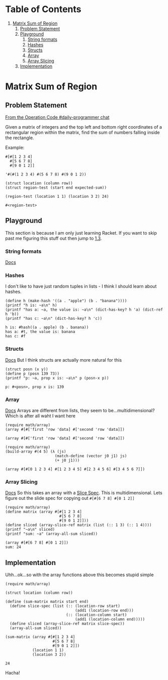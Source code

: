 
# Table of Contents

1.  [Matrix Sum of Region](#org964559a)
    1.  [Problem Statement](#org7aaa625)
    2.  [Playground](#orgcfd2369)
        1.  [String formats](#orge6f3364)
        2.  [Hashes](#org8dbd841)
        3.  [Structs](#orgbd898ab)
        4.  [Array](#org1e6f827)
        5.  [Array Slicing](#orgcc4adcb)
    3.  [Implementation](#org4406919)



<a id="org964559a"></a>

# Matrix Sum of Region


<a id="org7aaa625"></a>

## Problem Statement

[From the Operation Code #daily-programmer chat](https://operation-code.slack.com/archives/C7JMZ5LAV/p1574682267172200)

Given a matrix of integers and the top left and bottom right coordinates of a rectangular region within the matrix, find the sum of numbers falling inside the rectangle.

Example:

    #[#[1 2 3 4]
      #[5 6 7 8]
      #[9 0 1 2]]

    '#(#(1 2 3 4) #(5 6 7 8) #(9 0 1 2))

    (struct location (column row))
    (struct region-test (start end expected-sum))
    
    (region-test (location 1 1) (location 3 2) 24)

    #<region-test>


<a id="orgcfd2369"></a>

## Playground

This section is because I am only just learning Racket. If you want to skip past me figuring this stuff out then jump to [1.3](#org4406919).


<a id="orge6f3364"></a>

### String formats

[Docs](https://docs.racket-lang.org/reference/strings.html#%28part._format%29)


<a id="org8dbd841"></a>

### Hashes

I don't like to have just random tuples in lists - I think I should learn about hashes.

    (define h (make-hash '((a . "apple") (b . "banana"))))
    (printf "h is: ~a\n" h)
    (printf "has a: ~a, the value is: ~a\n" (dict-has-key? h 'a) (dict-ref h 'b))
    (printf "has c: ~a\n" (dict-has-key? h 'c))

    h is: #hash((a . apple) (b . banana))
    has a: #t, the value is: banana
    has c: #f


<a id="orgbd898ab"></a>

### Structs

[Docs](https://download.racket-lang.org/docs/5.1/html/guide/define-struct.html)
But I think structs are actually more natural for this

    (struct posn (x y))
    (define p (posn 139 73))
    (printf "p: ~a, prop x is: ~a\n" p (posn-x p))

    p: #<posn>, prop x is: 139


<a id="org1e6f827"></a>

### Array

[Docs](https://docs.racket-lang.org/math/array.html)
Arrays are different from lists, they seem to be&#x2026;multidimensional? Which is after all waht I want here

    (require math/array)
    (array #[#['first 'row 'data] #['second 'row 'data]])

    (array #[#['first 'row 'data] #['second 'row 'data]])

    (require math/array)
    (build-array #(4 5) (λ (js)
                          (match-define (vector j0 j1) js)
                          (+ j0 j1)))

    (array #[#[0 1 2 3 4] #[1 2 3 4 5] #[2 3 4 5 6] #[3 4 5 6 7]])


<a id="orgcc4adcb"></a>

### Array Slicing

[Docs](https://docs.racket-lang.org/math/array_slicing.html)
So this takes an array with a [Slice Spec](https://docs.racket-lang.org/math/array_indexing.html#(form._((lib._math/array..rkt)._.Slice-.Spec))). This is multidimensional. Lets figure out the slide spec for copying out `#[#[6 7 8] #[0 1 2]]`

    (require math/array)
    (define matrix (array #[#[1 2 3 4]
                            #[5 6 7 8]
                            #[9 0 1 2]]))
    (define sliced (array-slice-ref matrix (list (:: 1 3) (:: 1 4))))
    (printf "~a\n" sliced)
    (printf "sum: ~a" (array-all-sum sliced))

    (array #[#[6 7 8] #[0 1 2]])
    sum: 24


<a id="org4406919"></a>

## Implementation

Uhh&#x2026;ok&#x2026;so with the array functions above this becomes stupid simple

    (require math/array)
    
    (struct location (column row))
    
    (define (sum-matrix matrix start end)
      (define slice-spec (list (:: (location-row start)
                                   (add1 (location-row end)))
                               (:: (location-column start)
                                   (add1 (location-column end)))))
      (define sliced (array-slice-ref matrix slice-spec))
      (array-all-sum sliced))
    
    (sum-matrix (array #[#[1 2 3 4]
                         #[5 6 7 8]
                         #[9 0 1 2]])
                (location 1 1)
                (location 3 2))

    24

Hacha!

